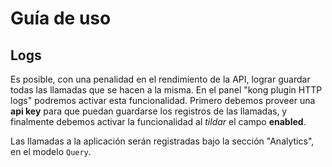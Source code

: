 # Guía de uso

## Logs

Es posible, con una penalidad en el rendimiento de la API, lograr guardar todas las llamadas que se hacen a la misma.
En el panel "kong plugin HTTP logs" podremos activar esta funcionalidad.
Primero debemos proveer una **api key** para que puedan guardarse los registros de las llamadas, y finalmente debemos
activar la funcionalidad al _tildar_ el campo **enabled**.

Las llamadas a la aplicación serán registradas bajo la sección "Analytics", en el modelo `Query`.
